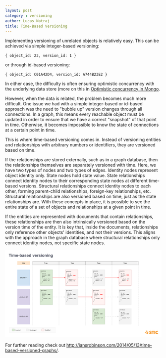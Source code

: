 ```yaml
---
layout: post
category : versioning
author: Lucas Natraj
title: Time-Based Versioning
---
```


Implementing versioning of unrelated objects is relatively easy. This can be achieved via simple integer-based versioning:

    { object_id: 23, version_id: 1 }

or through id-based versioning:

    { object_id: C01A42D4, version_id: A744B23E2 }

In either case, the difficulty is often ensuring optimistic concurrency with the underlying data store (more on this in [Optimistic concurrency in Mongo](2015-12-14-optimistic-concurrency-in-mongodb.md).

However, when the data is related, the problem becomes much more difficult. One issue we had with a simple integer-based or id-based approach was the need to "bubble up" version changes through all connections. In a graph, this means every reachable object must be updated in order to ensure that we have a correct "snapshot" of that point in time. Otherwise, it becomes impossible to know the state of connections at a certain point in time.

This is where time-based versioning comes in. Instead of versioning entities and relationships with arbitrary numbers or identifiers, they are versioned based on time.

If the relationships are stored externally, such as in a graph database, then the relationships themselves are separately versioned with time. Here, we have two types of nodes and two types of edges. Identity nodes represent object identity only. State nodes hold state value. State relationships connect identity nodes to their corresponding state nodes at different time-based versions. Structural relationships connect identity nodes to each other, forming parent-child relationships, foreign-key relationships, etc. Structural relationships are also versioned based on time, just as the state relationships are. With these concepts in place, it is possible to see the entire state of a set of objects and relationships at a given point in time.

If the entities are represented with documents that contain relationships, these relationships are then also intrinsically versioned based on the version time of the entity. It is key that, inside the documents, relationships only reference other objects' identities, and not their versions. This aligns with the approach in the graph database where structural relationships only connect identity nodes, not specific state nodes.

![Example](./assets/2015-12-09-time-based-versioning-example.png)

For further reading check out <http://iansrobinson.com/2014/05/13/time-based-versioned-graphs/>.